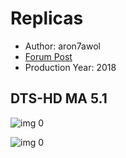 # Replicas

* Author: aron7awol
* [Forum Post](https://www.avsforum.com/threads/bass-eq-for-filtered-movies.2995212/post-57872956)
* Production Year: 2018

## DTS-HD MA 5.1

![img 0](https://i.imgur.com/zJ0O6hQ.jpg)

![img 0](https://i.imgur.com/IWVQgul.jpg)

